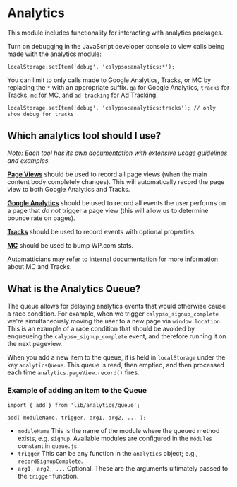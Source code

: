Analytics
=========

This module includes functionality for interacting with analytics packages.

Turn on debugging in the JavaScript developer console to view calls being made with the analytics module:

`localStorage.setItem('debug', 'calypso:analytics:*');`

You can limit to only calls made to Google Analytics, Tracks, or MC by replacing the `*` with an appropriate suffix. `ga` for Google Analytics, `tracks` for Tracks, `mc` for MC, and `ad-tracking` for Ad Tracking.

`localStorage.setItem('debug', 'calypso:analytics:tracks'); // only show debug for tracks`


## Which analytics tool should I use?

_Note: Each tool has its own documentation with extensive usage guidelines and examples._

[**Page Views**](./docs/page-views.md) should be used to record all page views (when the main content body completely changes). This will automatically record the page view to both Google Analytics and Tracks.

[**Google Analytics**](./docs/google-analytics.md) should be used to record all events the user performs on a page that *do not* trigger a page view (this will allow us to determine bounce rate on pages).

[**Tracks**](./docs/tracks.md) should be used to record events with optional properties.

[**MC**](./docs/mc.md) should be used to bump WP.com stats.

Automatticians may refer to internal documentation for more information about MC and Tracks.

## What is the Analytics Queue?

The queue allows for delaying analytics events that would otherwise cause a race condition. For example, when we trigger `calypso_signup_complete` we're simultaneously moving the user to a new page via `window.location`. This is an example of a race condition that should be avoided by enqueueing the `calypso_signup_complete` event, and therefore running it on the next pageview.

When you add a new item to the queue, it is held in `localStorage` under the key `analyticsQueue`. This queue is read, then emptied, and then processed each time `analytics.pageView.record()` fires.

### Example of adding an item to the Queue

```
import { add } from 'lib/analytics/queue';

add( moduleName, trigger, arg1, arg2, ... );
```

- `moduleName` This is the name of the module where the queued method exists, e.g. `signup`.
  Available modules are configured in the `modules` constant in `queue.js`.
- `trigger` This can be any function in the `analytics` object; e.g., `recordSignupComplete`.
- `arg1, arg2, ...` Optional. These are the arguments ultimately passed to the `trigger` function.
